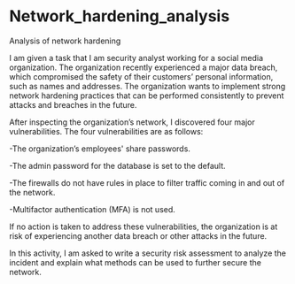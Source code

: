 # Network_hardening_analysis
Analysis of network hardening


I am given a task that I am security analyst working for a social media organization. The organization recently experienced a major data breach, which compromised the safety of their customers’ personal information, such as names and addresses. The organization wants to implement strong network hardening practices that can be performed consistently to prevent attacks and breaches in the future. 

After inspecting the organization’s network, I discovered four major vulnerabilities. The four vulnerabilities are as follows:

-The organization’s employees' share passwords.

-The admin password for the database is set to the default.

-The firewalls do not have rules in place to filter traffic coming in and out of the network.

-Multifactor authentication (MFA) is not used. 


If no action is taken to address these vulnerabilities, the organization is at risk of experiencing another data breach or other attacks in the future. 

In this activity, I am asked to write a security risk assessment to analyze the incident and explain what methods can be used to further secure the network.

